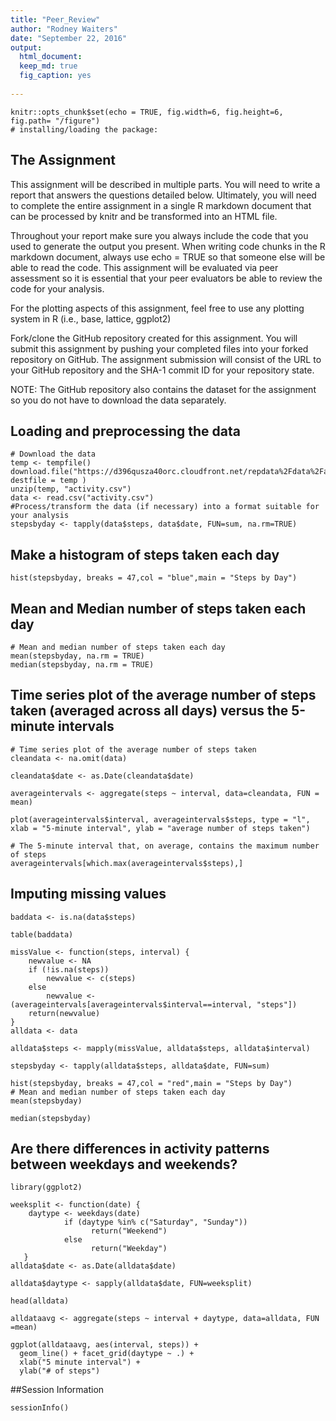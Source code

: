 ```yaml
---
title: "Peer_Review"
author: "Rodney Waiters"
date: "September 22, 2016"
output: 
  html_document: 
  keep_md: true
  fig_caption: yes
        
---
```


```{r setup, include=FALSE}
knitr::opts_chunk$set(echo = TRUE, fig.width=6, fig.height=6, fig.path= "/figure")
# installing/loading the package:

```
## The Assignment
This assignment will be described in multiple parts. You will need to write a report that answers the questions detailed below. Ultimately, you will need to complete the entire assignment in a single R markdown document that can be processed by knitr and be transformed into an HTML file.

Throughout your report make sure you always include the code that you used to generate the output you present. When writing code chunks in the R markdown document, always use echo = TRUE so that someone else will be able to read the code. This assignment will be evaluated via peer assessment so it is essential that your peer evaluators be able to review the code for your analysis.

For the plotting aspects of this assignment, feel free to use any plotting system in R (i.e., base, lattice, ggplot2)

Fork/clone the GitHub repository created for this assignment. You will submit this assignment by pushing your completed files into your forked repository on GitHub. The assignment submission will consist of the URL to your GitHub repository and the SHA-1 commit ID for your repository state.

NOTE: The GitHub repository also contains the dataset for the assignment so you do not have to download the data separately.
## Loading and preprocessing the data
```{r}
# Download the data
temp <- tempfile()
download.file("https://d396qusza40orc.cloudfront.net/repdata%2Fdata%2Factivity.zip", destfile = temp )
unzip(temp, "activity.csv")
data <- read.csv("activity.csv")
#Process/transform the data (if necessary) into a format suitable for your analysis
stepsbyday <- tapply(data$steps, data$date, FUN=sum, na.rm=TRUE)
```
## Make a histogram of steps taken each day
```{r}
hist(stepsbyday, breaks = 47,col = "blue",main = "Steps by Day")
```
## Mean and Median number of steps taken each day
```{r}
# Mean and median number of steps taken each day
mean(stepsbyday, na.rm = TRUE)
median(stepsbyday, na.rm = TRUE)
```
## Time series plot of the average number of steps taken (averaged across all days) versus the 5-minute intervals
```{r}
# Time series plot of the average number of steps taken
cleandata <- na.omit(data)

cleandata$date <- as.Date(cleandata$date)

averageintervals <- aggregate(steps ~ interval, data=cleandata, FUN = mean)

plot(averageintervals$interval, averageintervals$steps, type = "l", xlab = "5-minute interval", ylab = "average number of steps taken")

# The 5-minute interval that, on average, contains the maximum number of steps
averageintervals[which.max(averageintervals$steps),]
```
## Imputing missing values
```{r baddata}
baddata <- is.na(data$steps)

table(baddata)

missValue <- function(steps, interval) {
    newvalue <- NA
    if (!is.na(steps))
        newvalue <- c(steps)
    else
        newvalue <- (averageintervals[averageintervals$interval==interval, "steps"])
    return(newvalue)
}
alldata <- data

alldata$steps <- mapply(missValue, alldata$steps, alldata$interval)

stepsbyday <- tapply(alldata$steps, alldata$date, FUN=sum)

hist(stepsbyday, breaks = 47,col = "red",main = "Steps by Day")
# Mean and median number of steps taken each day
mean(stepsbyday)

median(stepsbyday)
```
## Are there differences in activity patterns between weekdays and weekends?
```{r weekends}
library(ggplot2)

weeksplit <- function(date) {
    daytype <- weekdays(date)
            if (daytype %in% c("Saturday", "Sunday"))
                  return("Weekend")
            else 
                  return("Weekday")
   }
alldata$date <- as.Date(alldata$date)

alldata$daytype <- sapply(alldata$date, FUN=weeksplit)

head(alldata)

alldataavg <- aggregate(steps ~ interval + daytype, data=alldata, FUN =mean)

ggplot(alldataavg, aes(interval, steps)) + 
  geom_line() + facet_grid(daytype ~ .) +
  xlab("5 minute interval") +
  ylab("# of steps")
```
##Session Information
```{r sessionInfo, include=TRUE, echo=TRUE, results='markup'}
sessionInfo()
```
